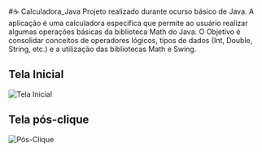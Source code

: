 #☕ Calculadora_Java
Projeto realizado durante ocurso básico de Java. A aplicação é uma calculadora especifica que permite ao usuário realizar algumas operações básicas da biblioteca Math do Java. O Objetivo é consolidar conceitos de operadores lógicos, tipos de dados (Int, Double, String, etc.) e a utilização das bibliotecas Math e Swing.

## Tela Inicial
![Tela Inicial](https://github.com/user-attachments/assets/3dab5676-ca8f-4806-b8b1-97588ac72b32)

## Tela pós-clique
![Pós-Clique](https://github.com/user-attachments/assets/b29291e1-1acd-46d6-862c-32bb9ab4065c)
